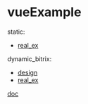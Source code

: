 # vueExample

<p>static:</p>
<ul>
  <li><a href="https://www.imagemark.ru/razrabotka/#process">real_ex</a></li>
</ul>
  

<p>dynamic_bitrix:</p>
<ul>
  <li><a href="https://www.figma.com/file/OF5jae9Z0yEf5vNS0XVHWA/%D0%B3%D0%B0%D0%B7%D0%BC%D0%B5%D1%82-%D0%BD%D0%B0-%D0%B2%D0%B5%D1%80%D1%81%D1%82%D0%BA%D1%83?node-id=980%3A5585&mode=dev">design</a></li>
  <li><a href="https://tk-gazmet.1vps.tech/buyers/delivery/">real_ex</a></li>
</ul>

<p><a href="https://metanit.com/web/vue/1.1.php">doc</p>
